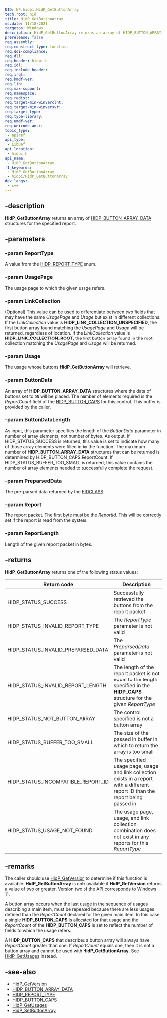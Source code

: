 ```yaml
---
UID: NF:hidpi.HidP_GetButtonArray
tech.root: hid
title: HidP_GetButtonArray
ms.date: 11/18/2021
targetos: Windows
description: HidP_GetButtonArray returns an array of HIDP_BUTTON_ARRAY_DATA structures for the specified report.
prerelease: false
req.assembly: 
req.construct-type: function
req.ddi-compliance: 
req.dll: 
req.header: hidpi.h
req.idl: 
req.include-header: 
req.irql: 
req.kmdf-ver: 
req.lib: 
req.max-support: 
req.namespace: 
req.redist: 
req.target-min-winverclnt: 
req.target-min-winversvr: 
req.target-type: 
req.type-library: 
req.umdf-ver: 
req.unicode-ansi: 
topic_type:
 - apiref
api_type:
 - LibDef
api_location:
 - hidpi.h
api_name:
 - HidP_GetButtonArray
f1_keywords:
 - HidP_GetButtonArray
 - hidpi/HidP_GetButtonArray
dev_langs:
 - c++
---
```


## -description

**HidP_GetButtonArray** returns an array of [HIDP_BUTTON_ARRAY_DATA](ns-hidpi-hidp_button_array_data.md) structures for the specified report.

## -parameters

### -param ReportType

A value from the [HIDP_REPORT_TYPE](ne-hidpi-_hidp_report_type.md) enum.

### -param UsagePage

The usage page to which the given usage refers.

### -param LinkCollection

(Optional) This value can be used to differentiate between two fields that may have the same *UsagePage* and *Usage* but exist in different collections. If the *LinkCollection* value is **HIDP_LINK_COLLECTION_UNSPECIFIED**, the first button array found matching the *UsagePage* and *Usage* will be returned, regardless of location. If the *LinkCollection* value is **HIDP_LINK_COLLECTION_ROOT**, the first button array found in the root collection matching the *UsagePage* and *Usage* will be returned.

### -param Usage

The usage whose buttons **HidP_GetButtonArray** will retrieve.

### -param ButtonData

An array of **HIDP_BUTTON_ARRAY_DATA** structures where the data of buttons set to `ON` will be placed. The number of elements required is the *ReportCount* field of the [HIDP_BUTTON_CAPS](ns-hidpi-_hidp_button_caps.md) for this control. This buffer is provided by the caller.

### -param ButtonDataLength

As input, this parameter specifies the length of the *ButtonData* parameter in number of array elements, not number of bytes. As output, if HIDP_STATUS_SUCCESS is returned, this value is set to indicate how many of those array elements were filled in by the function. The maximum number of **HIDP_BUTTON_ARRAY_DATA** structures that can be returned is determined by HIDP_BUTTON_CAPS.ReportCount. If HIDP_STATUS_BUFFER_TOO_SMALL is returned, this value contains the number of array elements needed to successfully complete the request.

### -param PreparsedData

The pre-parsed data returned by the [HIDCLASS](../hidclass/index.md).

### -param Report

The report packet. The first byte must be the *ReportId*. This will be correctly set if the report is read from the system.

### -param ReportLength

Length of the given report packet in bytes.

## -returns

**HidP_GetButtonArray** returns one of the following status values:

| Return code                        | Description                                                                                                                       |
|------------------------------------|-----------------------------------------------------------------------------------------------------------------------------------|
| HIDP_STATUS_SUCCESS                | Successfully retrieved the buttons from the report packet                                                                         |
| HIDP_STATUS_INVALID_REPORT_TYPE    | The *ReportType* parameter is not valid                                                                                           |
| HIDP_STATUS_INVALID_PREPARSED_DATA | The *PreparsedData* parameter is not valid                                                                                        |
| HIDP_STATUS_INVALID_REPORT_LENGTH  | The length of the report packet is not equal to the length specified in the **HIDP_CAPS** structure for the given *ReportType*    |
| HIDP_STATUS_NOT_BUTTON_ARRAY       | The control specified is not a button array                                                                                       |
| HIDP_STATUS_BUFFER_TOO_SMALL       | The size of the passed in buffer in which to return the array is too small                                                        |
| HIDP_STATUS_INCOMPATIBLE_REPORT_ID | The specified usage page, usage and link collection exists in a report with a different report ID than the report being passed in |
| HIDP_STATUS_USAGE_NOT_FOUND        | The usage page, usage, and link collection combination does not exist in any reports for this *ReportType*                        |

## -remarks

The caller should use [HidP_GetVersion](nf-hidpi-hidp_getversion.md) to determine if this function is available. **HidP_GetButtonArray** is only available if **HidP_GetVersion** returns a value of two or greater. Version two of the API corresponds to Windows 11.

A button array occurs when the last usage in the sequence of usages describing a main item, must be repeated because there are less usages defined than the *ReportCount* declared for the given main item. In this case, a single **HIDP_BUTTON_CAPS** is allocated for that usage and the *ReportCount* of the **HIDP_BUTTON_CAPS** is set to reflect the number of fields to which the usage refers.

A **HIDP_BUTTON_CAPS** that describes a button array will always have *ReportCount* greater than one. If *ReportCount* equals one, then it is not a button array and cannot be used with **HidP_GetButtonArray**. See [HidP_GetUsages](nf-hidpi-hidp_getusages.md) instead.

## -see-also

- [HidP_GetVersion](nf-hidpi-hidp_getversion.md)
- [HIDP_BUTTON_ARRAY_DATA](ns-hidpi-hidp_button_array_data.md)
- [HIDP_REPORT_TYPE](ne-hidpi-_hidp_report_type.md)
- [HIDP_BUTTON_CAPS](ns-hidpi-_hidp_button_caps.md)
- [HidP_GetUsages](nf-hidpi-hidp_getusages.md)
- [HidP_SetButtonArray](nf-hidpi-hidp_setbuttonarray.md)
